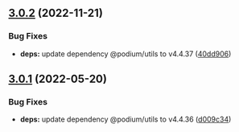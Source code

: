 ## [3.0.2](https://github.com/podium-lib/hapi-layout/compare/v3.0.1...v3.0.2) (2022-11-21)


### Bug Fixes

* **deps:** update dependency @podium/utils to v4.4.37 ([40dd906](https://github.com/podium-lib/hapi-layout/commit/40dd906f5f3178607bd1af8f1f865de9f5c84539))

## [3.0.1](https://github.com/podium-lib/hapi-layout/compare/v3.0.0...v3.0.1) (2022-05-20)


### Bug Fixes

* **deps:** update dependency @podium/utils to v4.4.36 ([d009c34](https://github.com/podium-lib/hapi-layout/commit/d009c3483b15bc694ab74d8e9a465b86cb696abd))
